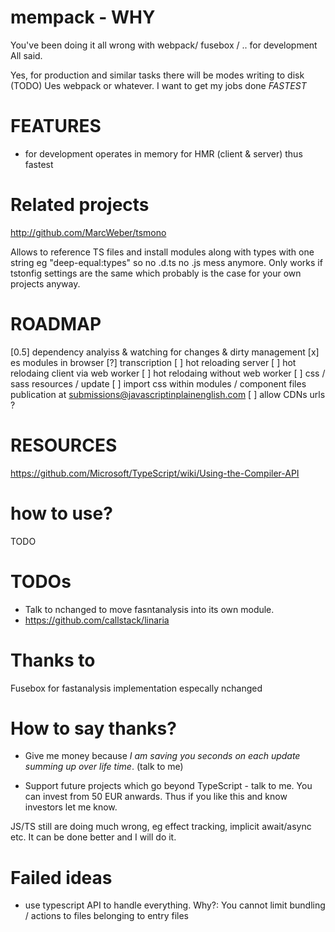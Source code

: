 mempack - WHY
=============
You've been doing it all wrong with webpack/ fusebox / .. for development
All said.

Yes, for production and similar tasks there will be modes writing to disk (TODO)
Ues webpack or whatever. I want to get my jobs done *FASTEST*

FEATURES
========
* for development operates in memory for HMR (client & server) thus fastest

Related projects
================
http://github.com/MarcWeber/tsmono

Allows to reference TS files and install modules along with types with one
string eg "deep-equal:types" so no .d.ts no .js mess anymore.
Only works if tstonfig settings are the same which probably is the case for
your own projects anyway.

ROADMAP
=======
[0.5] dependency analyiss & watching for changes & dirty management
[x] es modules in browser
[?] transcription
[ ] hot reloading server
[ ] hot relodaing client via web worker
[ ] hot relodaing without web worker
[ ] css / sass resources / update
[ ] import css within modules / component files
    publication at submissions@javascriptinplainenglish.com
[ ] allow CDNs urls ?


RESOURCES
=========
https://github.com/Microsoft/TypeScript/wiki/Using-the-Compiler-API


how to use?
==========
TODO

TODOs
=====
* Talk to nchanged to move fasntanalysis into its own module.
* https://github.com/callstack/linaria

Thanks to
=========
Fusebox for fastanalysis implementation especally nchanged

How to say thanks?
==================

* Give me money because *I am saving you seconds on each update summing up over life time*.
  (talk to me)

* Support future projects which go beyond TypeScript - talk to me. You can
  invest from 50 EUR anwards. Thus if you like this and know investors let me
  know.

JS/TS still are doing much wrong, eg effect tracking, implicit await/async etc.
It can be done better and I will do it.

Failed ideas
============

* use typescript API to handle everything.
  Why?: You cannot limit bundling / actions to files belonging to entry files

